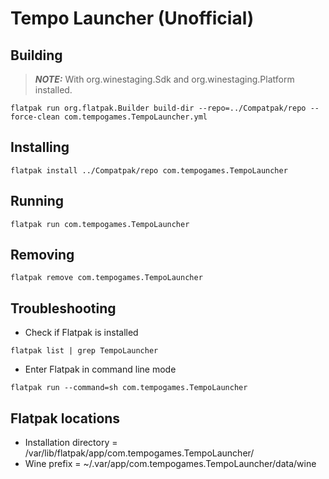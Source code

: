 # Tempo Launcher (Unofficial)
## Building
> **_NOTE:_**  With org.winestaging.Sdk and org.winestaging.Platform installed.
```console
flatpak run org.flatpak.Builder build-dir --repo=../Compatpak/repo --force-clean com.tempogames.TempoLauncher.yml
```
## Installing
```console
flatpak install ../Compatpak/repo com.tempogames.TempoLauncher
```
## Running
```console
flatpak run com.tempogames.TempoLauncher
```
## Removing
```console
flatpak remove com.tempogames.TempoLauncher
```
## Troubleshooting
- Check if Flatpak is installed
```console
flatpak list | grep TempoLauncher
```
- Enter Flatpak in command line mode
```console
flatpak run --command=sh com.tempogames.TempoLauncher
```
## Flatpak locations
- Installation directory             = /var/lib/flatpak/app/com.tempogames.TempoLauncher/
- Wine prefix                        = ~/.var/app/com.tempogames.TempoLauncher/data/wine
